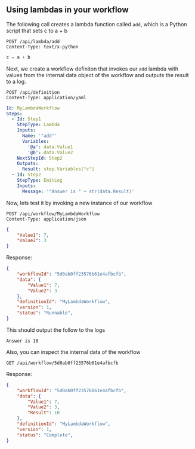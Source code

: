 ## Using lambdas in your workflow


The following call creates a lambda function called `add`, which is a Python script that sets c to a + b
```
POST /api/lambda/add
Content-Type: text/x-python
```
```python
c = a + b
```


Next, we create a workflow definiton that invokes our `add` lambda with values from the internal data object of the workflow and outputs the result to a log.

```http
POST /api/definition
Content-Type: application/yaml
```
```yml
Id: MyLambdaWorkflow
Steps:
  - Id: Step1
    StepType: Lambda
    Inputs:
      Name: '"add"'
      Variables:
        '@a': data.Value1
        '@b': data.Value2
    NextStepId: Step2
    Outputs:
      Result: step.Variables["c"]    
  - Id: Step2
    StepType: EmitLog
    Inputs:
      Message: '"Answer is " + str(data.Result)'
```

Now, lets test it by invoking a new instance of our workflow
```
POST /api/workflow/MyLambdaWorkflow
Content-Type: application/json
```
```json
{
	"Value1": 7,
	"Value2": 3
}
```

Response:
```json
{
    "workflowId": "5d0ab0ff23576b61e4afbcfb",
    "data": {
        "Value1": 7,
        "Value2": 3
    },
    "definitionId": "MyLambdaWorkflow",
    "version": 1,
    "status": "Runnable",
}
```

This should output the follow to the logs
```
Answer is 10
```

Also, you can inspect the internal data of the workflow
```
GET /api/workflow/5d0ab0ff23576b61e4afbcfb
```

Response:
```json
{
    "workflowId": "5d0ab0ff23576b61e4afbcfb",
    "data": {
        "Value1": 7,
        "Value2": 3,
        "Result": 10
    },
    "definitionId": "MyLambdaWorkflow",
    "version": 1,
    "status": "Complete",
}
```
